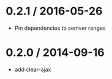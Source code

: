 0.2.1 / 2016-05-26
==================

  * Pin dependencies to semver ranges

0.2.0 / 2014-09-16
==================

  * add clear-ajax

